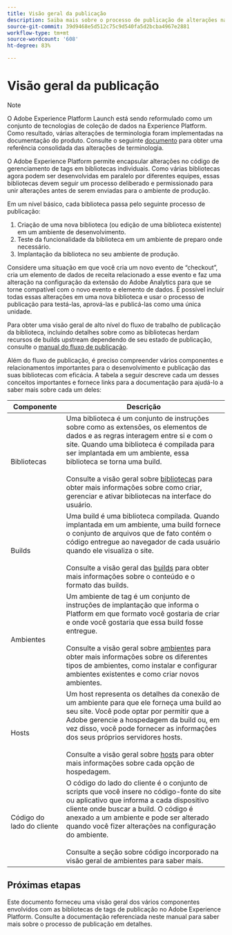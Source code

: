 ```yaml
---
title: Visão geral da publicação
description: Saiba mais sobre o processo de publicação de alterações nas bibliotecas de código do gerenciamento de tags no Adobe Experience Platform.
source-git-commit: 39d9468e5d512c75c9d540fa5d2bcba4967e2881
workflow-type: tm+mt
source-wordcount: '608'
ht-degree: 83%

---
```


# Visão geral da publicação

>[!NOTE]
>
>O Adobe Experience Platform Launch está sendo reformulado como um conjunto de tecnologias de coleção de dados na Experience Platform. Como resultado, várias alterações de terminologia foram implementadas na documentação do produto. Consulte o seguinte [documento](../../term-updates.md) para obter uma referência consolidada das alterações de terminologia.

O Adobe Experience Platform permite encapsular alterações no código de gerenciamento de tags em bibliotecas individuais. Como várias bibliotecas agora podem ser desenvolvidas em paralelo por diferentes equipes, essas bibliotecas devem seguir um processo deliberado e permissionado para unir alterações antes de serem enviadas para o ambiente de produção.

Em um nível básico, cada biblioteca passa pelo seguinte processo de publicação:

1. Criação de uma nova biblioteca (ou edição de uma biblioteca existente) em um ambiente de desenvolvimento.
1. Teste da funcionalidade da biblioteca em um ambiente de preparo onde necessário.
1. Implantação da biblioteca no seu ambiente de produção.

Considere uma situação em que você cria um novo evento de “checkout”, cria um elemento de dados de receita relacionado a esse evento e faz uma alteração na configuração da extensão do Adobe Analytics para que se torne compatível com o novo evento e elemento de dados. É possível incluir todas essas alterações em uma nova biblioteca e usar o processo de publicação para testá-las, aprová-las e publicá-las como uma única unidade.

Para obter uma visão geral de alto nível do fluxo de trabalho de publicação da biblioteca, incluindo detalhes sobre como as bibliotecas herdam recursos de builds upstream dependendo de seu estado de publicação, consulte o [manual do fluxo de publicação](./publishing-flow.md).

Além do fluxo de publicação, é preciso compreender vários componentes e relacionamentos importantes para o desenvolvimento e publicação das suas bibliotecas com eficácia. A tabela a seguir descreve cada um desses conceitos importantes e fornece links para a documentação para ajudá-lo a saber mais sobre cada um deles:

| Componente | Descrição |
| --- | --- |
| Bibliotecas | Uma biblioteca é um conjunto de instruções sobre como as extensões, os elementos de dados e as regras interagem entre si e com o site. Quando uma biblioteca é compilada para ser implantada em um ambiente, essa biblioteca se torna uma build.<br><br>Consulte a visão geral sobre [bibliotecas](./libraries.md) para obter mais informações sobre como criar, gerenciar e ativar bibliotecas na interface do usuário. |
| Builds | Uma build é uma biblioteca compilada. Quando implantada em um ambiente, uma build fornece o conjunto de arquivos que de fato contém o código entregue ao navegador de cada usuário quando ele visualiza o site.<br><br>Consulte a visão geral das [builds](./builds.md) para obter mais informações sobre o conteúdo e o formato das builds. |
| Ambientes | Um ambiente de tag é um conjunto de instruções de implantação que informa o Platform em que formato você gostaria de criar e onde você gostaria que essa build fosse entregue.<br><br>Consulte a visão geral sobre [ambientes](./environments.md) para obter mais informações sobre os diferentes tipos de ambientes, como instalar e configurar ambientes existentes e como criar novos ambientes. |
| Hosts | Um host representa os detalhes da conexão de um ambiente para que ele forneça uma build ao seu site. Você pode optar por permitir que a Adobe gerencie a hospedagem da build ou, em vez disso, você pode fornecer as informações dos seus próprios servidores hosts.<br><br>Consulte a visão geral sobre [hosts](./hosts/hosts-overview.md) para obter mais informações sobre cada opção de hospedagem. |
| Código do lado do cliente | O código do lado do cliente é o conjunto de scripts que você insere no código-fonte do site ou aplicativo que informa a cada dispositivo cliente onde buscar a build. O código é anexado a um ambiente e pode ser alterado quando você fizer alterações na configuração do ambiente.<br><br>Consulte a seção sobre  [ ](./environments.md#embed-code) código incorporado na visão geral de ambientes para saber mais. |

## Próximas etapas

Este documento forneceu uma visão geral dos vários componentes envolvidos com as bibliotecas de tags de publicação no Adobe Experience Platform. Consulte a documentação referenciada neste manual para saber mais sobre o processo de publicação em detalhes.
